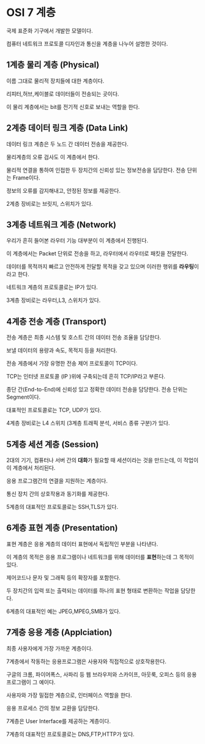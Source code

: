# OSI 7 계층

국제 표준화 기구에서 개발한 모델이다.

컴퓨터 네트워크 프로토콜 디자인과 통신을 계층을 나누어 설명한 것이다.

## 1계층 물리 계층 (Physical)

이름 그대로 물리적 장치들에 대한 계층이다.

리피터,허브,케이블로 데이터들이 전송되는 곳이다.

이 물리 계층에서는 bit를 전기적 신호로 보내는 역할을 한다.

## 2계층 데이터 링크 계층 (Data Link)

데이터 링크 계층은 두 노드 간 데이터 전송을 제공한다.

물리계층의 오류 검사도 이 계층에서 한다.

물리적 연결을 통하여 인접한 두 장치간의 신뢰성 있는 정보전송을 담당한다. 전송 단위는 Frame이다.

정보의 오류를 감지해내고, 안정된 정보를 제공한다.

2계층 장비로는 브릿지, 스위치가 있다.

## 3계층 네트워크 계층 (Network)

우리가 흔히 들어본 라우터 기능 대부분이 이 계층에서 진행된다.

이 계층에서는 Packet 단위로 전송을 하고, 라우터에서 라우터로 패킷을 전달한다.

데이터를 목적까지 빠르고 안전하게 전달할 목적을 갖고 있으며 이러한 행위를 **라우팅**이라고 한다.

네트워크 계층의 프로토콜로는 IP가 있다.

3계층 장비로는 라우터,L3, 스위치가 있다.

## 4계층 전송 계층 (Transport)

전송 계층은 최종 시스템 및 호스트 간의 데이터 전송 조율을 담당한다.

보낼 데이터의 용량과 속도, 목적지 등을 처리한다.

전송 게층에서 가장 유명한 전송 제어 프로토콜이 TCP이다.

TCP는 인터넷 프로토콜 (IP )위에 구축되는데 흔히 TCP/IP라고 부른다.

종단 간(End-to-End)에 신뢰성 있고 정확한 데이터 전송을 담당한다. 전송 단위는 Segment이다.

대표적인 프로토콜로는 TCP, UDP가 있다.

4계층 장비로는 L4 스위치 (3계층 트래픽 분석, 서비스 종류 구분)가 있다.

## 5계층 세션 계층 (Session)

2대의 기기, 컴퓨터나 서버 간의 **대화**가 필요할 때 세션이라는 것을 만드는데, 이 작업이 이 계층에서 처리된다.

응용 프로그램간의 연결을 지원하는 계층이다.

통신 장치 간의 상호작용과 동기화를 제공한다.

5계층의 대표적인 프로토콜로는 SSH,TLS가 있다.

## 6계층 표현 계층 (Presentation)

표현 계층은 응용 계층의 데이터 표현에서 독립적인 부분을 나타낸다.

이 계층의 목적은 응용 프로그램이나 네트워크를 위해 데이터를 **표현**하는데 그 목적이 있다.

제어코드나 문자 및 그래픽 등의 확장자를 포함한다.

두 장치간의 입력 또는 출력되는 데이터를 하나의 표현 형태로 변환하는 작업을 담당한다.

6계층의 대표적인 예는 JPEG,MPEG,SMB가 있다.

## 7계층 응용 계층 (Applciation)

최종 사용자에게 가장 가까운 계층이다.

7계층에서 작동하는 응용프로그램은 사용자와 직접적으로 상호작용한다.

구글의 크롬, 파이어폭스, 사파리 등 웹 브라우저와 스카이프, 아웃룩, 오피스 등의 응용프로그램이 그 예이다.

사용자와 가장 밀접한 계층으로, 인터페이스 역할을 한다.

응용 프로세스 간의 정보 교환을 담당한다.

7계층은 User Interface를 제공하는 계층이다.

7계층의 대표적인 프로토콜로는 DNS,FTP,HTTP가 있다.
